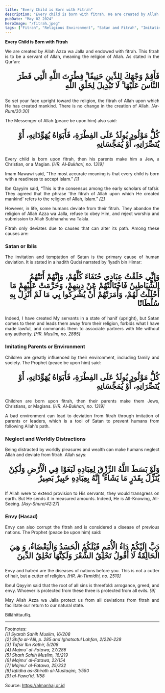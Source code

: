 ```yaml
---
title: "Every Child is Born with Fitrah"
description: "Every child is born with fitrah. We are created by Allah Azza wa Jalla with fitrah, which is to be His servants, meaning the religion of Allah."
pubDate: "May 02 2024"
heroImage: "/fitrah.jpeg"
tags: ["Fitrah", "Religious Environment", "Satan and Fitrah", "Imitating Non-Muslims", "Avoid Envy and Arrogance", "Almanhaj", "Zaputlah", "May", "2 May"]
---
```


**Every Child is Born with Fitrah**

<p style="text-align: justify;">
We are created by Allah Azza wa Jalla and endowed with fitrah. This fitrah is to be a servant of Allah, meaning the religion of Allah. As stated in the Qur'an:
</p>

<p style="font-family: 'Neirizi Regular', sans-serif; font-size: 25px; direction: rtl; font-weight: bold;">
فَأَقِمْ وَجْهَكَ لِلدِّينِ حَنِيفًا ۚ فِطْرَتَ اللَّهِ الَّتِي فَطَرَ النَّاسَ عَلَيْهَا ۚ لَا تَبْدِيلَ لِخَلْقِ اللَّهِ
</p>

<p style="text-align: justify;">
So set your face upright toward the religion, the fitrah of Allah upon which He has created mankind. There is no change in the creation of Allah. <i>[Ar-Rum/30:30]</i>
</p>

<p style="text-align: justify;">
The Messenger of Allah (peace be upon him) also said:
</p>

<p style="font-family: 'Neirizi Regular', sans-serif; font-size: 25px; direction: rtl; font-weight: bold;">
كُلُّ مَوْلُودٍ يُولَدُ عَلَى الفِطْرَةِ، فَأَبَوَاهُ يُهَوِّدَانِهِ، أَوْ يُنَصِّرَانِهِ، أَوْ يُمَجِّسَانِهِ
</p>

<p style="text-align: justify;">
Every child is born upon fitrah, then his parents make him a Jew, a Christian, or a Magian. <i>[HR. Al-Bukhari, no. 1319]</i>
</p>

<p style="text-align: justify;">
Imam Nawawi said, “The most accurate meaning is that every child is born with a readiness to accept Islam.” <i>[1]</i>
</p>

<p style="text-align: justify;">
Ibn Qayyim said, “This is the consensus among the early scholars of tafsir. They agreed that the phrase 'the fitrah of Allah upon which He created mankind' refers to the religion of Allah, Islam.” <i>[2]</i>
</p>

<p style="text-align: justify;">
However, in life, some humans deviate from their fitrah. They abandon the religion of Allah Azza wa Jalla, refuse to obey Him, and reject worship and submission to Allah Subhanahu wa Ta’ala.
</p>

<p style="text-align: justify;">
Fitrah only deviates due to causes that can alter its path. Among these causes are:
</p>

<h3>Satan or Iblis</h3>
<p style="text-align: justify;">
The invitation and temptation of Satan is the primary cause of human deviation. It is stated in a hadith Qudsi narrated by ‘Iyadh bin Himar:
</p>

<p style="font-family: 'Neirizi Regular', sans-serif; font-size: 25px; direction: rtl; font-weight: bold;">
وَإِنِّي خَلَقْتُ عِبَادِي حُنَفَاءَ كُلَّهُمْ، وَإِنَّهُمْ أَتَتْهُمُ الشَّيَاطِينُ فَاجْتَالَتْهُمْ عَنْ دِينِهِمْ، وَحَرَّمَتْ عَلَيْهِمْ مَا أَحْلَلْتُ لَهُمْ، وَأَمَرَتْهُمْ أَنْ يُشْرِكُوا بِي مَا لَمْ أُنْزِلْ بِهِ سُلْطَانًا
</p>

<p style="text-align: justify;">
Indeed, I have created My servants in a state of hanif (upright), but Satan comes to them and leads them away from their religion, forbids what I have made lawful, and commands them to associate partners with Me without any authority. <i>[HR. Muslim, no. 2865]</i>
</p>

<h3>Imitating Parents or Environment</h3>
<p style="text-align: justify;">
Children are greatly influenced by their environment, including family and society. The Prophet (peace be upon him) said:
</p>

<p style="font-family: 'Neirizi Regular', sans-serif; font-size: 25px; direction: rtl; font-weight: bold;">
كُلُّ مَوْلُودٍ يُولَدُ عَلَى الفِطْرَةِ، فَأَبَوَاهُ يُهَوِّدَانِهِ، أَوْ يُنَصِّرَانِهِ، أَوْ يُمَجِّسَانِهِ
</p>

<p style="text-align: justify;">
Children are born upon fitrah, then their parents make them Jews, Christians, or Magians. <i>[HR. Al-Bukhari, no. 1319]</i>
</p>

<p style="text-align: justify;">
A bad environment can lead to deviation from fitrah through imitation of parents or leaders, which is a tool of Satan to prevent humans from following Allah's path.
</p>

<h3>Neglect and Worldly Distractions</h3>
<p style="text-align: justify;">
Being distracted by worldly pleasures and wealth can make humans neglect Allah and deviate from fitrah. Allah says:
</p>

<p style="font-family: 'Neirizi Regular', sans-serif; font-size: 25px; direction: rtl; font-weight: bold;">
وَلَوْ بَسَطَ اللَّهُ الرِّزْقَ لِعِبَادِهِ لَبَغَوْا فِي الْأَرْضِ وَلَٰكِنْ يُنَزِّلُ بِقَدَرٍ مَا يَشَاءُ ۚ إِنَّهُ بِعِبَادِهِ خَبِيرٌ بَصِيرٌ
</p>

<p style="text-align: justify;">
If Allah were to extend provision to His servants, they would transgress on earth. But He sends it in measured amounts. Indeed, He is All-Knowing, All-Seeing. <i>[Asy-Shura/42:27]</i>
</p>

<h3>Envy (Hasad)</h3>
<p style="text-align: justify;">
Envy can also corrupt the fitrah and is considered a disease of previous nations. The Prophet (peace be upon him) said:
</p>

<p style="font-family: 'Neirizi Regular', sans-serif; font-size: 25px; direction: rtl; font-weight: bold;">
دَبَّ إِلَيْكُمْ دَاءُ الْأُمَمِ قَبْلَكُمُ الْحَسَدُ وَالْبَغْضَاءُ، وَ هِيَ الْحَالِقَةُ لَا أَقُولُ تَحْلِقُ الشَّعْرَ وَلَكِنَّهَا تَحْلِقُ الدِّينَ
</p>

<p style="text-align: justify;">
Envy and hatred are the diseases of nations before you. This is not a cutter of hair, but a cutter of religion. <i>[HR. At-Tirmidhi, no. 2510]</i>
</p>

<p style="text-align: justify;">
Ibnul Qayyim said that the root of all sins is threefold: arrogance, greed, and envy. Whoever is protected from these three is protected from all evils. <i>[9]</i>
</p>

<p style="text-align: justify;">
May Allah Azza wa Jalla protect us from all deviations from fitrah and facilitate our return to our natural state.
</p>

<p style="text-align: justify;">
Billâhittaufîq.
</p>

<hr>

<p style="text-align: justify;">
Footnotes:<br>
<i>
[1] Syarah Sahih Muslim, 16/208<br>
[2] Shifa al-‘Alil, p. 285 and Ighatsatul Lahfan, 2/226-228<br>
[3] Tafsir Ibn Kathir, 5/208<br>
[4] Majmu’ al-Fatawa, 27/286<br>
[5] Sharh Sahih Muslim, 16/219<br>
[6] Majmu’ al-Fatawa, 22/154<br>
[7] Majmu’ al-Fatawa, 25/332<br>
[8] Iqtidha as-Shirath al-Mustaqim, 1/550<br>
[9] al-Fawa’id, 1/58
</i>
</p>

Source: https://almanhaj.or.id